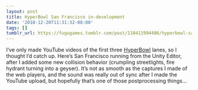 ```yaml
---
layout: post
title: HyperBowl San Francisco in-development
date: '2010-12-20T11:31:32-08:00'
tags: []
tumblr_url: https://fugugames.tumblr.com/post/110411994406/hyperbowl-san-francisco-in-development
---
```

I’ve only made YouTube videos of the first three [HyperBowl](http://hyperbowl3d.com/) lanes, so I thought I’d catch up. Here’s San Francisco running from the Unity Editor, after I added some new collision behavior (crumpling streetlights, fire hydrant turning into a geyser). It’s not as smooth as the captures I made of the web players, and the sound was really out of sync after I made the YouTube upload, but hopefully that’s one of those postprocessing things…

